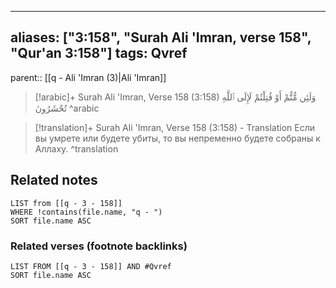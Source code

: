 
---
aliases: ["3:158", "Surah Ali 'Imran, verse 158", "Qur'an 3:158"]
tags: Qvref
---

parent:: [[q - Ali 'Imran (3)|Ali 'Imran]]

> [!arabic]+ Surah Ali 'Imran, Verse 158 (3:158)
> <span class="quran-arabic">وَلَئِن مُّتُّمْ أَوْ قُتِلْتُمْ لَإِلَى ٱللَّهِ تُحْشَرُونَ</span>
^arabic

> [!translation]+ Surah Ali 'Imran, Verse 158 (3:158) - Translation
> Если вы умрете или будете убиты, то вы непременно будете собраны к Аллаху.
^translation



## Related notes
```dataview
LIST from [[q - 3 - 158]]
WHERE !contains(file.name, "q - ")
SORT file.name ASC
```

### Related verses (footnote backlinks)
```dataview
LIST FROM [[q - 3 - 158]] AND #Qvref
SORT file.name ASC
```

